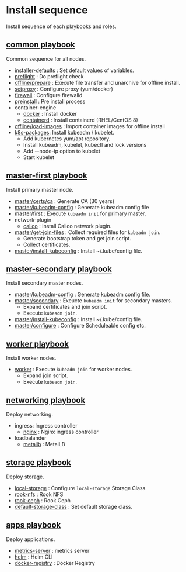 # Install sequence

Install sequence of each playbooks and roles.

## [common playbook](../common.yml)

Common sequence for all nodes.

* [installer-defaults](../roles/installer-defaults) : Set default values of variables.
* [preflight](../roles/preflight) : Do preflight check
* [offline/prepare](../roles/offline/prepare) : Execute file transfer and unarchive for offline install.
* [setproxy](../roles/setproxy) : Configure proxy (yum/docker)
* [firewall](../roles/firewall) : Configure firewalld
* [preinstall](../roles/preinstall) : Pre install process
* container-engine
    * [docker](../roles/container-engine/docker) : Install docker
    * [containerd](../roles/container-engine/containerd) : Install containerd (RHEL/CentOS 8)
* [offline/load-images](../roles/offline/load-images) : Import container images for offline install
* [k8s-packages](../roles/k8s-packages): Install kubeadm / kubelet.
    * Add kubernetes yum/apt repository.
    * Install kubeadm, kubelet, kubectl and lock versions
    * Add --node-ip option to kubelet
    * Start kubelet

## [master-first playbook](../master-first.yml)

Install primary master node.

* [master/certs/ca](../roles/master/certs/ca) : Generate CA (30 years)
* [master/kubeadm-config](../roles/master/kubeadm-config) : Generate kubeadm config file
* [master/first](../roles/master/first) : Execute `kubeadm init` for primary master.
* network-plugin
    * [calico](../roles/network-plugin/calico) : Install Calico network plugin.
* [master/get-join-files](../roles/master/get-join-files) : Collect required files for `kubeadm join`.
    * Generate bootstrap token and get join script.
    * Collect certificates.
* [master/install-kubeconfig](../roles/master/install-kubeconfig) : Install ~/.kube/config file.

## [master-secondary playbook](../master-secondary.yml)

Install secondary master nodes.

* [master/kubeadm-config](../roles/master/kubeadm-config) : Generate kubeadm config file.
* [master/secondary](../roles/master/secondary) : Exeucte `kubeadm init` for secondary masters.
    * Expand certificates and join script.
    * Execute `kubeadm join`.
* [master/install-kubeconfig](../roles/master/install-kubeconfig) : Install ~/.kube/config file.     
* [master/configure](../roles/master/configure) : Configure Scheduleable config etc.

## [worker playbook](../worker.yml)

Install worker nodes.

* [worker](../roles/worker) : Execute `kubeadm join` for worker nodes.
    * Expand join script.
    * Execute `kubeadm join`.

## [networking playbook](../networking.yml)

Deploy networking.

* ingress: Ingress controller
    * [nginx](../roles/networking/ingress/nginx) : Nginx ingress controller
* loadbalander
    * [metallb](../roles/networking/loadbalancer/metallb) : MetalLB

## [storage playbook](../storage.yml)

Deploy storage.

* [local-storage](../roles/storage/local-storage) : Configure `local-storage` Storage Class.
* [rook-nfs](../roles/storage/rook-nfs) : Rook NFS
* [rook-ceph](../roles/storage/rook-ceph) : Rook Ceph
* [default-storage-class](../roles/storage/default-storage-class) : Set default storage class.

## [apps playbook](../apps.yml)

Deploy applications.

* [metrics-server](../roles/apps/metrics-server) : metrics server
* [helm](../roles/apps/helm) : Helm CLI
* [docker-registry](../roles/apps/docker-registry) : Docker Registry

